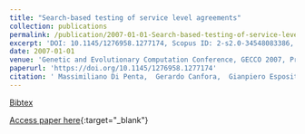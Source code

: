 ```yaml
---
title: "Search-based testing of service level agreements"
collection: publications
permalink: /publication/2007-01-01-Search-based-testing-of-service-level-agreements
excerpt: 'DOI: 10.1145/1276958.1277174, Scopus ID: 2-s2.0-34548083386, Cited by: 42'
date: 2007-01-01
venue: 'Genetic and Evolutionary Computation Conference, GECCO 2007, Proceedings, London, England, UK, July 7-11, 2007'
paperurl: 'https://doi.org/10.1145/1276958.1277174'
citation: ' Massimiliano Di Penta,  Gerardo Canfora,  Gianpiero Esposito,  Valentina Mazza,  Marcello Bruno, &quot;Search-based testing of service level agreements.&quot; Genetic and Evolutionary Computation Conference, GECCO 2007, Proceedings, London, England, UK, July 7-11, 2007, 2007.'
---
```

[Bibtex](https://dblp.org/rec/bib/conf/gecco/PentaCEMB07)

[Access paper here](https://doi.org/10.1145/1276958.1277174){:target="_blank"}

